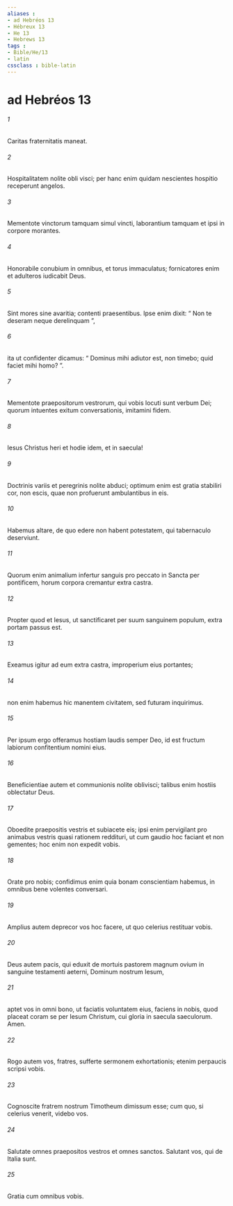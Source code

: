 ```yaml
---
aliases : 
- ad Hebréos 13
- Hébreux 13
- He 13
- Hebrews 13
tags : 
- Bible/He/13
- latin
cssclass : bible-latin
---
```


# ad Hebréos 13

###### 1
Caritas fraternitatis maneat. 
###### 2
Hospitalitatem nolite obli visci; per hanc enim quidam nescientes hospitio receperunt angelos. 
###### 3
Mementote vinctorum tamquam simul vincti, laborantium tamquam et ipsi in corpore morantes. 
###### 4
Honorabile conubium in omnibus, et torus immaculatus; fornicatores enim et adulteros iudicabit Deus.
###### 5
Sint mores sine avaritia; contenti praesentibus. Ipse enim dixit: “ Non te deseram neque derelinquam ”, 
###### 6
ita ut confidenter dicamus: “ Dominus mihi adiutor est, non timebo; quid faciet mihi homo? ”.
###### 7
Mementote praepositorum vestrorum, qui vobis locuti sunt verbum Dei; quorum intuentes exitum conversationis, imitamini fidem. 
###### 8
Iesus Christus heri et hodie idem, et in saecula! 
###### 9
Doctrinis variis et peregrinis nolite abduci; optimum enim est gratia stabiliri cor, non escis, quae non profuerunt ambulantibus in eis. 
###### 10
Habemus altare, de quo edere non habent potestatem, qui tabernaculo deserviunt. 
###### 11
Quorum enim animalium infertur sanguis pro peccato in Sancta per pontificem, horum corpora cremantur extra castra. 
###### 12
Propter quod et Iesus, ut sanctificaret per suum sanguinem populum, extra portam passus est. 
###### 13
Exeamus igitur ad eum extra castra, improperium eius portantes; 
###### 14
non enim habemus hic manentem civitatem, sed futuram inquirimus. 
###### 15
Per ipsum ergo offeramus hostiam laudis semper Deo, id est fructum labiorum confitentium nomini eius.
###### 16
Beneficientiae autem et communionis nolite oblivisci; talibus enim hostiis oblectatur Deus.
###### 17
Oboedite praepositis vestris et subiacete eis; ipsi enim pervigilant pro animabus vestris quasi rationem reddituri, ut cum gaudio hoc faciant et non gementes; hoc enim non expedit vobis.
###### 18
Orate pro nobis; confidimus enim quia bonam conscientiam habemus, in omnibus bene volentes conversari. 
###### 19
Amplius autem deprecor vos hoc facere, ut quo celerius restituar vobis.
###### 20
Deus autem pacis, qui eduxit de mortuis pastorem magnum ovium in sanguine testamenti aeterni, Dominum nostrum Iesum, 
###### 21
aptet vos in omni bono, ut faciatis voluntatem eius, faciens in nobis, quod placeat coram se per Iesum Christum, cui gloria in saecula saeculorum. Amen.
###### 22
Rogo autem vos, fratres, sufferte sermonem exhortationis; etenim perpaucis scripsi vobis. 
###### 23
Cognoscite fratrem nostrum Timotheum dimissum esse; cum quo, si celerius venerit, videbo vos. 
###### 24
Salutate omnes praepositos vestros et omnes sanctos. Salutant vos, qui de Italia sunt.
###### 25
Gratia cum omnibus vobis.
